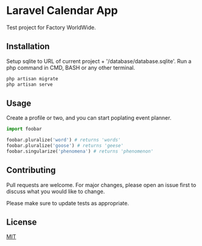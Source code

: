 # Laravel Calendar App

Test project for Factory WorldWide.

## Installation

Setup sqlite to URL of current project + '/database/database.sqlite'.
Run a php command in CMD, BASH or any other terminal.

```bash
php artisan migrate
php artisan serve
```

## Usage

Create a profile or two, and you can start poplating event planner.

```python
import foobar

foobar.pluralize('word') # returns 'words'
foobar.pluralize('goose') # returns 'geese'
foobar.singularize('phenomena') # returns 'phenomenon'
```

## Contributing
Pull requests are welcome. For major changes, please open an issue first to discuss what you would like to change.

Please make sure to update tests as appropriate.

## License
[MIT](https://choosealicense.com/licenses/mit/)